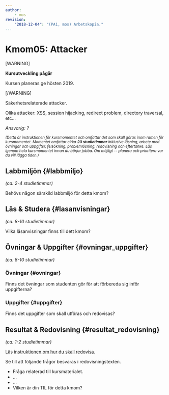 ```yaml
---
author:
    - mos
revision:
    "2018-12-04": "(PA1, mos) Arbetskopia."
...
```

Kmom05: Attacker
==================================

[WARNING]

**Kursutveckling pågår**

Kursen planeras ge hösten 2019.

[/WARNING]

Säkerhetsrelaterade attacker.

Olika attacker: XSS, session hijacking, redirect problem, directory traversal, etc…

_Ansvarig: ?_

<!--more-->

<small><i>(Detta är instruktionen för kursmomentet och omfattar det som skall göras inom ramen för kursmomentet. Momentet omfattar cirka **20 studietimmar** inklusive läsning, arbete med övningar och uppgifter, felsökning, problemlösning, redovisning och eftertanke. Läs igenom hela kursmomentet innan du börjar jobba. Om möjligt -- planera och prioritera var du vill lägga tiden.)</i></small>



Labbmiljön  {#labbmiljo}
---------------------------------

*(ca: 2-4 studietimmar)*

Behövs någon särskild labbmiljö för detta kmom?



Läs &amp; Studera  {#lasanvisningar}
---------------------------------

*(ca: 8-10 studietimmar)*

Vilka läsanvisningar finns till dett kmom?



Övningar & Uppgifter  {#ovningar_uppgifter}
-------------------------------------------

*(ca: 8-10 studietimmar)*


### Övningar {#ovningar}

Finns det övningar som studenten gör för att förbereda sig inför uppgifterna?



### Uppgifter {#uppgifter}

Finns det uppgifter som skall utföras och redovisas?



Resultat & Redovisning  {#resultat_redovisning}
-----------------------------------------------

*(ca: 1-2 studietimmar)*

Läs [instruktionen om hur du skall redovisa](./../redovisa).

Se till att följande frågor besvaras i redovisningstexten.

* Fråga relaterad till kursmaterialet.
* ...
* ...
* Vilken är din TIL för detta kmom?

